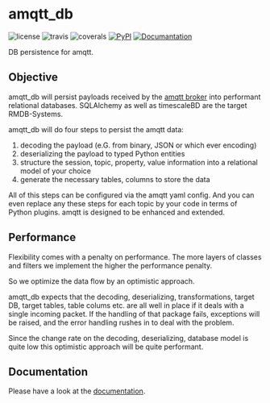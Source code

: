 amqtt_db
========

![license](https://img.shields.io/github/license/volkerjaenisch/amqtt_db?style=flat-square)
![travis](https://api.travis-ci.org/volkerjaenisch/amqtt_db.svg?branch=main)
![coverals](https://coveralls.io/repos/github/volkerjaenisch/amqtt_db/badge.svg)
[![PyPI](https://img.shields.io/pypi/v/amqtt_db)](https://pypi.org/project/amqtt_db/)
[![Documantation](https://img.shields.io/readthedocs/amqtt-db.svg)](https://amqtt_db.readthedocs.io/en/latest/)

DB persistence for amqtt.

Objective
---------

amqtt_db will persist payloads received by the [amqtt broker](https://github.com/Yakifo/amqtt) into performant relational databases.
SQLAlchemy as well as timescaleBD are the target RMDB-Systems.

amqtt_db will do four steps to persist the amqtt data:

 1) decoding the payload (e.G. from binary, JSON or which ever encoding)
 1) deserializing the payload to typed Python entities
 1) structure the session, topic, property, value information into a relational model of your choice
 1) generate the necessary tables, columns to store the data 

All of this steps can be configured via the amqtt yaml config. And you can even replace any these steps for each topic 
by your code in terms of Python plugins.
amqtt is designed to be enhanced and extended.


Performance
-----------

Flexibility comes with a penalty on performance. The more layers of classes and filters we 
implement the higher the performance penalty.   

So we optimize the data flow by an optimistic approach. 

amqtt_db expects that the decoding, deserializing, transformations, target DB, target tables, table colums 
etc. are all well in place if it deals with a single incoming packet.
If the handling of that package fails, exceptions will be raised, and the error handling rushes in to deal with the problem.

Since the change rate on the decoding, deserializing, database model is quite low this optimistic approach will be quite performant. 

Documentation
-------------

Please have a look at the [documentation](http://amqtt-db.readthedocs.io).
